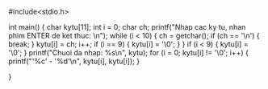#include<stdio.h>

int main() {
    char kytu[11];
    int i = 0;
    char ch;
    printf("Nhap cac ky tu, nhan phim ENTER de ket thuc: \n");
    while (i < 10) {
        ch = getchar();
        if (ch == '\n') {
            break;
        }
        kytu[i] = ch;
        i++;
        if (i == 9) {
            kytu[i] = '\0';
        }
    }
    if (i < 9) {
        kytu[i] = '\0';
    }
    printf("Chuoi da nhap: %s\n", kytu);
    for (i = 0; kytu[i] != '\0'; i++) {
        printf("'%c' - '%d'\n", kytu[i], kytu[i]);
    }

}
